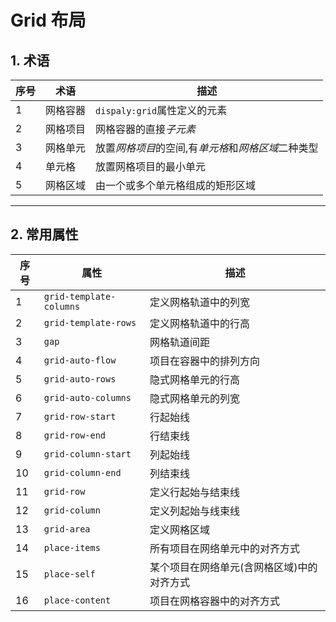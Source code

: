 <!--
 * @Descripttion: 
 * @version: 
 * @Author: woxiaoyao
 * @Date: 2020-10-29 21:30:13
 * @LastEditTime: 2020-10-30 15:21:00
-->
# Grid 布局

## 1. 术语

| 序号 | 术语     | 描述                                                |
| ---- | -------- | --------------------------------------------------- |
| 1    | 网格容器 | `dispaly:grid`属性定义的元素                        |
| 2    | 网格项目 | 网格容器的直接*子元素*                              |
| 3    | 网格单元 | 放置*网格项目*的空间,有*单元格*和*网格区域*二种类型 |
| 4    | 单元格   | 放置网格项目的最小单元                              |
| 5    | 网格区域 | 由一个或多个单元格组成的矩形区域                    |

---

## 2. 常用属性

| 序号 | 属性                    | 描述                                       |
| ---- | ----------------------- | ------------------------------------------ |
| 1    | `grid-template-columns` | 定义网格轨道中的列宽                       |
| 2    | `grid-template-rows`    | 定义网格轨道中的行高                       |
| 3    | `gap`                   | 网格轨道间距                               |
| 4    | `grid-auto-flow`        | 项目在容器中的排列方向                     |
| 5    | `grid-auto-rows`        | 隐式网格单元的行高                         |
| 6    | `grid-auto-columns`     | 隐式网格单元的列宽                         |
| 7    | `grid-row-start`        | 行起始线                                   |
| 8    | `grid-row-end`          | 行结束线                                   |
| 9    | `grid-column-start`     | 列起始线                                   |
| 10   | `grid-column-end`       | 列结束线                                   |
| 11   | `grid-row`              | 定义行起始与结束线                         |
| 12   | `grid-column`           | 定义列起始与线束线                         |
| 13   | `grid-area`             | 定义网格区域                               |
| 14   | `place-items`           | 所有项目在网络单元中的对齐方式             |
| 15   | `place-self`            | 某个项目在网络单元(含网格区域)中的对齐方式 |
| 16   | `place-content`         | 项目在网格容器中的对齐方式                 |
